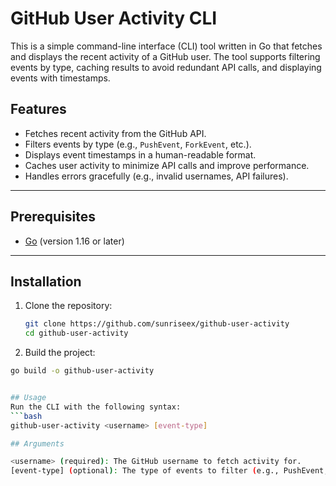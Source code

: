 # GitHub User Activity CLI

This is a simple command-line interface (CLI) tool written in Go that fetches and displays the recent activity of a GitHub user. The tool supports filtering events by type, caching results to avoid redundant API calls, and displaying events with timestamps.

## Features

- Fetches recent activity from the GitHub API.
- Filters events by type (e.g., `PushEvent`, `ForkEvent`, etc.).
- Displays event timestamps in a human-readable format.
- Caches user activity to minimize API calls and improve performance.
- Handles errors gracefully (e.g., invalid usernames, API failures).

---

## Prerequisites

- [Go](https://golang.org/dl/) (version 1.16 or later)

---

## Installation

1. Clone the repository:
   ```bash
   git clone https://github.com/sunriseex/github-user-activity
   cd github-user-activity

2. Build the project:
  ```bash
  go build -o github-user-activity


## Usage
Run the CLI with the following syntax:
  ```bash
  github-user-activity <username> [event-type]

## Arguments

  <username> (required): The GitHub username to fetch activity for.
  [event-type] (optional): The type of events to filter (e.g., PushEvent, ForkEvent).

  